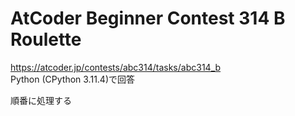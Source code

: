 # AtCoder Beginner Contest 314 B Roulette  
https://atcoder.jp/contests/abc314/tasks/abc314_b  
Python (CPython 3.11.4)で回答  

順番に処理する

